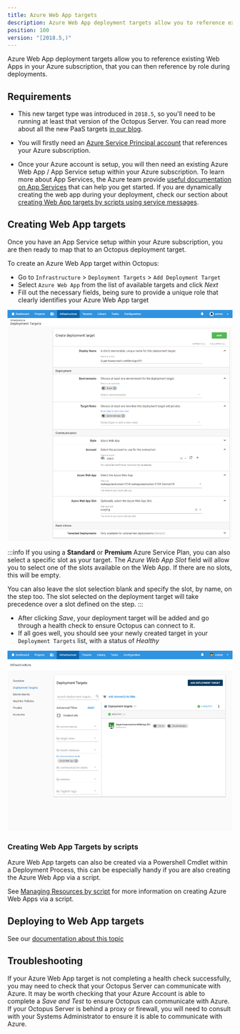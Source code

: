```yaml
---
title: Azure Web App targets
description: Azure Web App deployment targets allow you to reference existing Web Apps in your Azure subscription, that you can then reference by role during deployments.
position: 100
version: "[2018.5,)"
---
```


Azure Web App deployment targets allow you to reference existing Web Apps in your Azure subscription, that you can then reference by role during deployments.

## Requirements

- This new target type was introduced in `2018.5`, so you'll need to be running at least that version of the Octopus Server. You can read more about all the new PaaS targets [in our blog](https://octopusdeploy.com/blog/paas-targets).

- You will firstly need an [Azure Service Principal account](/docs/infrastructure/azure/creating-an-azure-account/creating-an-azure-service-principal-account.md) that references your Azure subscription.

- Once your Azure account is setup, you will then need an existing Azure Web App / App Service setup within your Azure subscription. To learn more about App Services, the Azure team provide [useful documentation on App Services](https://docs.microsoft.com/en-us/azure/app-service/) that can help you get started. If you are dynamically creating the web app during your deployment, check our section about [creating Web App targets by scripts using service messages](#creating-web-app-targets-by-scripts).

## Creating Web App targets

Once you have an App Service setup within your Azure subscription, you are then ready to map that to an Octopus deployment target.

To create an Azure Web App target within Octopus:

- Go to `Infrastructure` > `Deployment Targets` > `Add Deployment Target`
- Select `Azure Web App` from the list of available targets and click _Next_
- Fill out the necessary fields, being sure to provide a unique role that clearly identifies your Azure Web App target

![](create-azure-web-app-target.png "width=500")

:::info
If you using a **Standard** or **Premium** Azure Service Plan, you can also select a specific slot as your target.
The _Azure Web App Slot_ field will allow you to select one of the slots available on the Web App. If there are no slots, this will be empty.

You can also leave the slot selection blank and specify the slot, by name, on the step too. The slot selected on the deployment target will take precedence over a slot defined on the step.
:::

- After clicking _Save_, your deployment target will be added and go through a health check to ensure Octopus can connect to it.
- If all goes well, you should see your newly created target in your `Deployment Targets` list, with a status of _Healthy_

![](deployment-targets-web-app-healthy.png "width=500")


### Creating Web App Targets by scripts

Azure Web App targets can also be created via a Powershell Cmdlet within a Deployment Process, this can be especially handy if you are also creating the Azure Web App via a script.

See [Managing Resources by script](/docs/infrastructure/dynamic-infrastructure/index.md) for more information on creating Azure Web Apps via a script.

## Deploying to Web App targets

See our [documentation about this topic](/docs/deployment-examples/azure-deployments/deploying-a-package-to-an-azure-web-app/index.md)

## Troubleshooting

If your Azure Web App target is not completing a health check successfully, you may need to check that your Octopus Server can communicate with Azure. It may be worth checking that your Azure Account is able to complete a _Save and Test_ to ensure Octopus can communicate with Azure. If your Octopus Server is behind a proxy or firewall, you will need to consult with your Systems Administrator to ensure it is able to communicate with Azure.